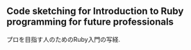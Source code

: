 ## Code sketching for Introduction to Ruby programming for future professionals
プロを目指す人のためのRuby入門の写経.
